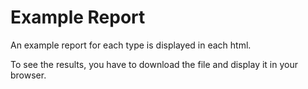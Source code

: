 # Example Report

An example report for each type is displayed in each html.

To see the results, you have to download the file and display it in your browser.
